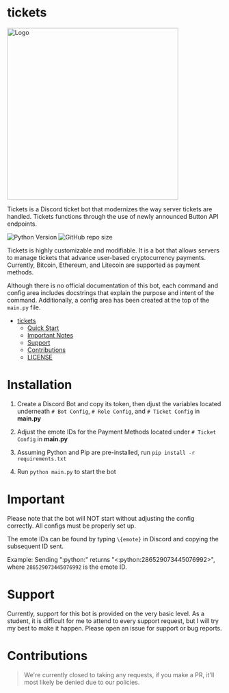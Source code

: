 # tickets

<img src="https://discord.com/assets/ff41b628a47ef3141164bfedb04fb220.png" alt="Logo" width="400">

Tickets is a Discord ticket bot that modernizes the way server tickets are handled. Tickets functions through the use of newly announced Button API endpoints.

![Python Version](https://img.shields.io/badge/python-v3.8.8-brightgreen) ![GitHub repo size](https://img.shields.io/github/repo-size/ayushgun/tickets)

Tickets is highly customizable and modifiable. It is a bot that allows servers to manage tickets that advance user-based cryptocurrency payments. Currently, Bitcoin, Ethereum, and Litecoin are supported as payment methods.

Although there is no official documentation of this bot, each command and config area includes docstrings that explain the purpose and intent of the command. Additionally, a config area has been created at the top of the `main.py` file. 

- [tickets](#tickets)
  - [Quick Start](#installation)
  - [Important Notes](#important)
  - [Support](#support)
  - [Contributions](#contributions)
  - [LICENSE](https://github.com/ayushgun/tickets/blob/main/LICENSE)

# Installation

1. Create a Discord Bot and copy its token, then djust the variables located underneath `# Bot Config`, `# Role Config`, and `# Ticket Config` in **main.py**

2. Adjust the emote IDs for the Payment Methods located under `# Ticket Config` in **main.py**

3. Assuming Python and Pip are pre-installed, run `pip install -r requirements.txt`

4. Run `python main.py` to start the bot

# Important
Please note that the bot will NOT start without adjusting the config correctly. All configs must be properly set up. 

The emote IDs can be found by typing `\{emote}` in Discord and copying the subsequent ID sent. 

Example: Sending "\:python:" returns "<:python:286529073445076992>", where `286529073445076992` is the emote ID.

# Support
Currently, support for this bot is provided on the very basic level. As a student, it is difficult for me to attend to every support request, but I will try my best to make it happen. Please open an issue for support or bug reports.

# Contributions
> We're currently closed to taking any requests, if you make a PR, it'll most likely be denied due to our policies.
